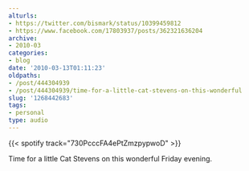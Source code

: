 ```yaml
---
alturls:
- https://twitter.com/bismark/status/10399459812
- https://www.facebook.com/17803937/posts/362321636204
archive:
- 2010-03
categories:
- blog
date: '2010-03-13T01:11:23'
oldpaths:
- /post/444304939
- /post/444304939/time-for-a-little-cat-stevens-on-this-wonderful
slug: '1268442683'
tags:
- personal
type: audio
---
```


{{< spotify track="730PcccFA4ePtZmzpypwoD" >}}

Time for a little Cat Stevens on this wonderful Friday evening.

